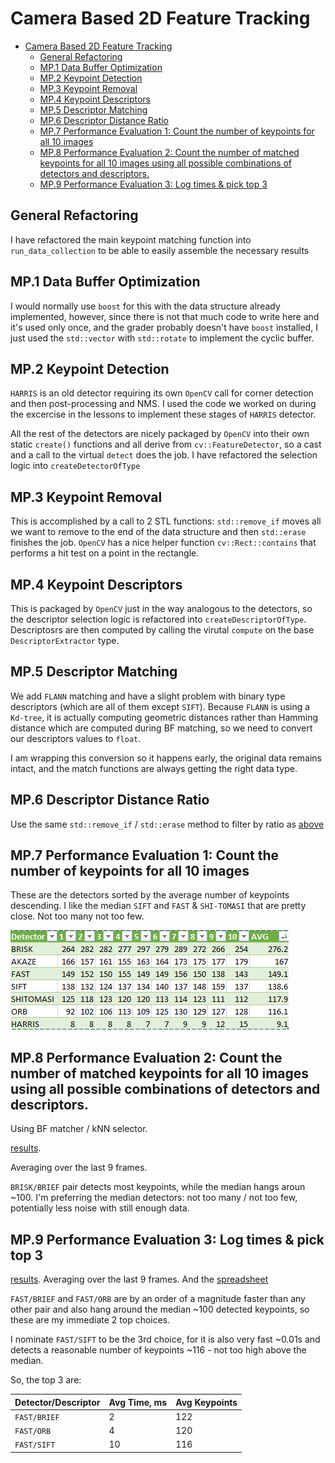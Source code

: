 # Camera Based 2D Feature Tracking

- [Camera Based 2D Feature Tracking](#camera-based-2d-feature-tracking)
  - [General Refactoring](#general-refactoring)
  - [MP.1 Data Buffer Optimization](#mp1-data-buffer-optimization)
  - [MP.2 Keypoint Detection](#mp2-keypoint-detection)
  - [MP.3 Keypoint Removal](#mp3-keypoint-removal)
  - [MP.4 Keypoint Descriptors](#mp4-keypoint-descriptors)
  - [MP.5 Descriptor Matching](#mp5-descriptor-matching)
  - [MP.6 Descriptor Distance Ratio](#mp6-descriptor-distance-ratio)
  - [MP.7 Performance Evaluation 1: Count the number of keypoints for all 10 images](#mp7-performance-evaluation-1-count-the-number-of-keypoints-for-all-10-images)
  - [MP.8 Performance Evaluation 2: Count the number of matched keypoints for all 10 images using all possible combinations of detectors and descriptors.](#mp8-performance-evaluation-2-count-the-number-of-matched-keypoints-for-all-10-images-using-all-possible-combinations-of-detectors-and-descriptors)
  - [MP.9 Performance Evaluation 3: Log times & pick top 3](#mp9-performance-evaluation-3-log-times--pick-top-3)


## General Refactoring

I have refactored the main keypoint matching function into `run_data_collection` to be able to easily assemble the necessary results

## MP.1 Data Buffer Optimization

I would normally use `boost` for this with the data structure already implemented, however, since there is not that much code to write here and it's used only once, and the grader probably doesn't have `boost` installed, I just used the `std::vector` with `std::rotate` to implement the cyclic buffer.

## MP.2 Keypoint Detection

`HARRIS` is an old detector requiring its own `OpenCV` call for corner detection and then post-processing and NMS. I used the code we worked on during the excercise in the lessons to implement these stages of `HARRIS` detector. 

All the rest of the detectors are nicely packaged by `OpenCV` into their own static `create()` functions and all derive from `cv::FeatureDetector`, so a cast and a call to the virtual `detect` does the job. I have refactored the selection logic into `createDetectorOfType`

## MP.3 Keypoint Removal

This is accomplished by a call to 2 STL functions: `std::remove_if` moves all we want to remove to the end of the data structure and then `std::erase` finishes the job. `OpenCV` has a nice helper function `cv::Rect::contains` that performs a hit test on a point in the rectangle.

## MP.4 Keypoint Descriptors

This is packaged by `OpenCV` just in the way analogous to the detectors, so the descriptor selection logic is refactored into `createDescriptorOfType`. Descriptosrs are then computed by calling the virutal `compute` on the base `DescriptorExtractor` type.

## MP.5 Descriptor Matching

We add `FLANN` matching and have a slight problem with binary type descriptors (which are all of them except `SIFT`). Because `FLANN` is using a `Kd-tree`, it is actually computing geometric distances rather than Hamming distance which are computed during BF matching, so we need to convert our descriptors values to `float`. 

I am wrapping this conversion so it happens early, the original data remains intact, and the match functions are always getting the right data type.

## MP.6 Descriptor Distance Ratio

Use the same `std::remove_if` / `std::erase` method to filter by ratio as [above](#mp3-keypoint-removal)

## MP.7 Performance Evaluation 1: Count the number of keypoints for all 10 images

These are the detectors sorted by the average number of keypoints descending. I like the median `SIFT` and `FAST` & `SHI-TOMASI` that are pretty close. Not too many not too few.

![](media/keypoints.png)

## MP.8 Performance Evaluation 2: Count the number of matched keypoints for all 10 images using all possible combinations of detectors and descriptors.

Using BF matcher / kNN selector.

[results](doc/det_desc_keys.csv). 

Averaging over the last 9 frames.

`BRISK/BRIEF` pair detects most keypoints, while the median hangs aroun ~100. I'm preferring the median detectors: not too many / not too few, potentially less noise with still enough data.

## MP.9 Performance Evaluation 3: Log times & pick top 3

[results](doc/det_desc_times.csv). Averaging over the last 9 frames. And the [spreadsheet](doc/det_desc_times.xlsx)

`FAST/BRIEF` and `FAST/ORB` are by an order of a magnitude faster than any other pair and also hang around the median ~100 detected keypoints, so these are my immediate 2 top choices. 

I nominate `FAST/SIFT` to be the 3rd choice, for it is also very fast ~0.01s and detects a reasonable number of keypoints ~116 - not too high above the median.

So, the top 3 are:

| Detector/Descriptor  | Avg Time, ms  | Avg Keypoints  |
|---|---|---|
| `FAST/BRIEF`  | 2  | 122  |
| `FAST/ORB`   |  4 |  120 |
|  `FAST/SIFT` |  10 | 116  |
